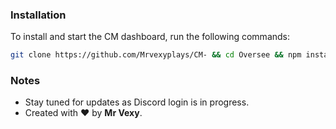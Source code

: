 ### Installation

To install and start the CM dashboard, run the following commands:

```bash
git clone https://github.com/Mrvexyplays/CM- && cd Oversee && npm install && npm run seed && npm run createUser && node .
```

### Notes

- Stay tuned for updates as Discord login is in progress.
- Created with ❤️ by **Mr Vexy**.
